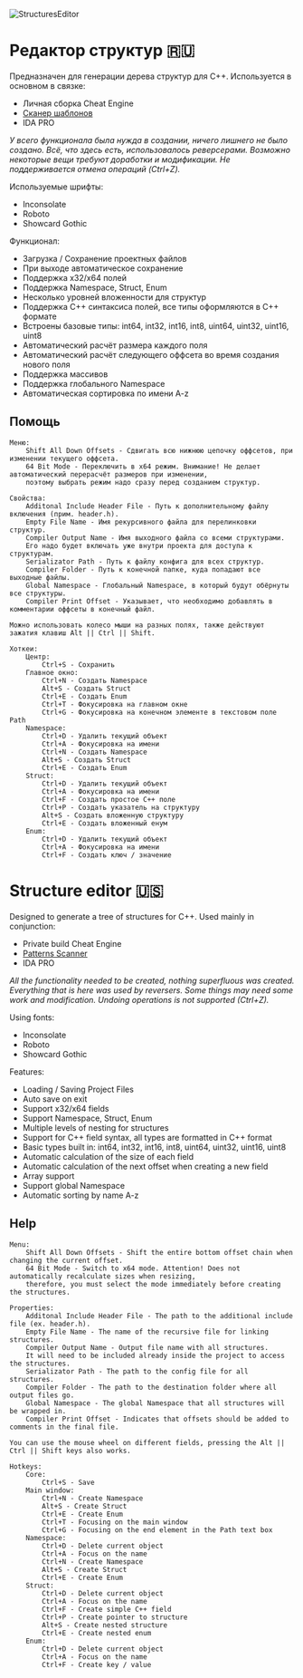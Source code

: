 ![StructuresEditor](https://user-images.githubusercontent.com/89551246/132848082-eb4a2525-2243-4eb2-8e1a-36ea7c73daac.jpg)

# Редактор структур :ru:
Предназначен для генерации дерева структур для C++. Используется в основном в связке:
- Личная сборка Cheat Engine
- [Сканер шаблонов](https://github.com/Boltorez1488/PatternsScanner)
- IDA PRO

*У всего функционала была нужда в создании, ничего лишнего не было создано. Всё, что здесь есть, использовалось реверсерами. Возможно некоторые вещи требуют доработки и модификации. Не поддерживается отмена операций (Ctrl+Z).*

Используемые шрифты:
- Inconsolate
- Roboto
- Showcard Gothic

Функционал:
- Загрузка / Сохранение проектных файлов
- При выходе автоматическое сохранение
- Поддержка x32/x64 полей
- Поддержка Namespace, Struct, Enum
- Несколько уровней вложенности для структур
- Поддержка C++ синтаксиса полей, все типы оформляются в C++ формате
- Встроены базовые типы: int64, int32, int16, int8, uint64, uint32, uint16, uint8
- Автоматический расчёт размера каждого поля
- Автоматический расчёт следующего оффсета во время создания нового поля
- Поддержка массивов
- Поддержка глобального Namespace
- Автоматическая сортировка по имени A-z

## Помощь
```
Меню:
    Shift All Down Offsets - Сдвигать всю нижнюю цепочку оффсетов, при изменении текущего оффсета.
    64 Bit Mode - Переключить в x64 режим. Внимание! Не делает автоматический перерасчёт размеров при изменении,
    поэтому выбрать режим надо сразу перед созданием структур.

Свойства:
    Additonal Include Header File - Путь к дополнительному файлу включения (прим. header.h).
    Empty File Name - Имя рекурсивного файла для перелинковки структур.
    Compiler Output Name - Имя выходного файла со всеми структурами.
    Его надо будет включать уже внутри проекта для доступа к структурам.
    Serializator Path - Путь к файлу конфига для всех структур.
    Compiler Folder - Путь к конечной папке, куда попадают все выходные файлы.
    Global Namespace - Глобальный Namespace, в который будут обёрнуты все структуры.
    Compiler Print Offset - Указывает, что необходимо добавлять в комментарии оффсеты в конечный файл.

Можно использовать колесо мыши на разных полях, также действуют зажатия клавиш Alt || Ctrl || Shift.

Хоткеи:
    Центр:
        Ctrl+S - Сохранить
    Главное окно:
        Ctrl+N - Создать Namespace
        Alt+S - Создать Struct
        Ctrl+E - Создать Enum
        Ctrl+T - Фокусировка на главном окне
        Ctrl+G - Фокусировка на конечном элементе в текстовом поле Path
    Namespace:
        Ctrl+D - Удалить текущий объект
        Ctrl+A - Фокусировка на имени
        Ctrl+N - Создать Namespace
        Alt+S - Создать Struct
        Ctrl+E - Создать Enum
    Struct:
        Ctrl+D - Удалить текущий объект
        Ctrl+A - Фокусировка на имени
        Ctrl+F - Создать простое C++ поле
        Ctrl+P - Создать указатель на структуру
        Alt+S - Создать вложенную структуру
        Ctrl+E - Создать вложенный енум
    Enum:
        Ctrl+D - Удалить текущий объект
        Ctrl+A - Фокусировка на имени
        Ctrl+F - Создать ключ / значение
```

# Structure editor :us:
Designed to generate a tree of structures for C++. Used mainly in conjunction:
- Private build Cheat Engine
- [Patterns Scanner](https://github.com/Boltorez1488/PatternsScanner)
- IDA PRO

*All the functionality needed to be created, nothing superfluous was created. Everything that is here was used by reversers. Some things may need some work and modification. Undoing operations is not supported (Ctrl+Z).*

Using fonts:
- Inconsolate
- Roboto
- Showcard Gothic

Features:
- Loading / Saving Project Files
- Auto save on exit
- Support x32/x64 fields
- Support Namespace, Struct, Enum
- Multiple levels of nesting for structures
- Support for C++ field syntax, all types are formatted in C++ format
- Basic types built in: int64, int32, int16, int8, uint64, uint32, uint16, uint8
- Automatic calculation of the size of each field
- Automatic calculation of the next offset when creating a new field
- Array support
- Support global Namespace
- Automatic sorting by name A-z

## Help
```
Menu:
    Shift All Down Offsets - Shift the entire bottom offset chain when changing the current offset.
    64 Bit Mode - Switch to x64 mode. Attention! Does not automatically recalculate sizes when resizing,
    therefore, you must select the mode immediately before creating the structures.

Properties:
    Additonal Include Header File - The path to the additional include file (ex. header.h).
    Empty File Name - The name of the recursive file for linking structures.
    Compiler Output Name - Output file name with all structures.
    It will need to be included already inside the project to access the structures.
    Serializator Path - The path to the config file for all structures.
    Compiler Folder - The path to the destination folder where all output files go.
    Global Namespace - The global Namespace that all structures will be wrapped in.
    Compiler Print Offset - Indicates that offsets should be added to comments in the final file.

You can use the mouse wheel on different fields, pressing the Alt || Ctrl || Shift keys also works.

Hotkeys:
    Core:
        Ctrl+S - Save
    Main window:
        Ctrl+N - Create Namespace
        Alt+S - Create Struct
        Ctrl+E - Create Enum
        Ctrl+T - Focusing on the main window
        Ctrl+G - Focusing on the end element in the Path text box
    Namespace:
        Ctrl+D - Delete current object
        Ctrl+A - Focus on the name
        Ctrl+N - Create Namespace
        Alt+S - Create Struct
        Ctrl+E - Create Enum
    Struct:
        Ctrl+D - Delete current object
        Ctrl+A - Focus on the name
        Ctrl+F - Create simple C++ field
        Ctrl+P - Create pointer to structure
        Alt+S - Create nested structure
        Ctrl+E - Create nested enum
    Enum:
        Ctrl+D - Delete current object
        Ctrl+A - Focus on the name
        Ctrl+F - Create key / value
```
